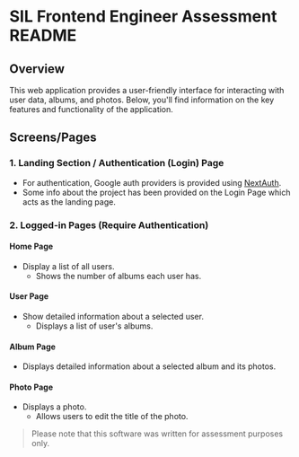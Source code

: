 # SIL Frontend Engineer Assessment README

## Overview

This web application provides a user-friendly interface for interacting with user data, albums, and photos. Below, you'll find information on the key features and functionality of the application.

## Screens/Pages

### 1. Landing Section / Authentication (Login) Page

- For authentication, Google auth providers is provided using [NextAuth](https://next-auth.js.org/).
- Some info about the project has been provided on the Login Page which acts as the landing page.

### 2. Logged-in Pages (Require Authentication)

#### Home Page

- Display a list of all users.
    - Shows the number of albums each user has.

#### User Page

- Show detailed information about a selected user.
  - Displays a list of user's albums.

#### Album Page

- Displays detailed information about a selected album and its photos.

#### Photo Page

- Displays a photo.
  - Allows users to edit the title of the photo.

> Please note that this software was written for assessment purposes only.